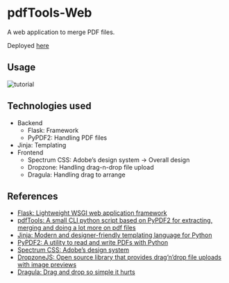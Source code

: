 # pdfTools-Web

A web application to merge PDF files.

Deployed [here](https://pdft00ls.herokuapp.com/)

## Usage

![tutorial](/app/static/screenshots/total.gif)

## Technologies used

- Backend
  - Flask: Framework
  - PyPDF2: Handling PDF files
- Jinja: Templating
- Frontend
  - Spectrum CSS: Adobe’s design system → Overall design
  - Dropzone: Handling drag-n-drop file upload
  - Dragula: Handling drag to arrange

## References

- [Flask: Lightweight WSGI web application framework](https://flask.palletsprojects.com/en/1.1.x/)
- [pdfTools: A small CLI python script based on PyPDF2 for extracting, merging and doing a lot more on pdf files](https://github.com/Kinjalrk2k/pdfTools)
- [Jinja: Modern and designer-friendly templating language for Python](https://jinja.palletsprojects.com/en/2.11.x/)
- [PyPDF2: A utility to read and write PDFs with Python](https://pythonhosted.org/PyPDF2/)
- [Spectrum CSS: Adobe’s design system](https://opensource.adobe.com/spectrum-css/)
- [DropzoneJS: Open source library that provides drag’n’drop file uploads with image previews](https://www.dropzonejs.com/)
- [Dragula: Drag and drop so simple it hurts](https://github.com/bevacqua/dragula)
